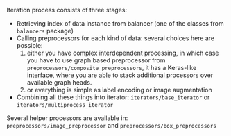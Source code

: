 Iteration process consists of three stages:
* Retrieving index of data instance from balancer (one of the classes from `balancers` package)
* Calling preprocessors for each kind of data: several choices here are possible: 
    1) either you have complex interdependent 
processing, in which case you have to use graph based preprocessor from `preprocessors/composite_preprocessors`, it has 
a Keras-like interface, where you are able to stack additional processors over available graph heads.
    2) or everything is simple as label encoding or image augmentation
* Combining all these things into iterator: `iterators/base_iterator` or `iterators/multiprocess_iterator`

Several helper processors are available in: `preprocessors/image_preprocessor` and `preprocessors/box_preprocessors`